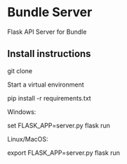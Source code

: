 # Bundle Server
Flask API Server for Bundle

## Install instructions

git clone

Start a virtual environment

pip install -r requirements.txt

Windows:

set FLASK_APP=server.py
flask run

Linux/MacOS:

export FLASK_APP=server.py
flask run
